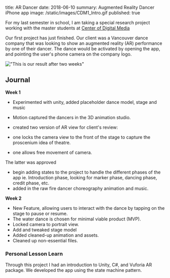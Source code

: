 title: AR Dancer
date: 2018-06-10
summary: Augmented Reality Dancer iPhone app 
image: /static/images/CDM1_Intro.gif
published: true

For my last semester in school, I am taking a special research project working with the master students at [Center of Digital Media](https://thecdm.ca/)

Our first project has just finished. Our client was a Vancouver dance company that was looking to show an augmented reality (AR) performance by one of their dancer. The dance would be activated by opening the app, and pointing the user's phone camera on the company logo.

!["This is our result after two weeks"]({static}/images/CDM1_Intro.gif)

## Journal

__Week 1__

- Experimented with unity, added placeholder dance model, stage and music
- Motion captured the dancers in the 3D animation studio.

- created two version of AR view for client's review:
- one locks the camera view to the front of the stage to capture the proscenium idea of theatre.
- one allows free movement of camera.

The latter was approved

- begin adding states to the project to handle the different phases of the app ie. Introduction phase, looking for marker phase, dancing phase, credit phase, etc.
- added in the raw fire dancer choreography animation and music. 

__Week 2__

- New Feature, allowing users to interact with the dance by tapping on the stage to pause or resume. 
- The water dance is chosen for minimal viable product (MVP). 
- Locked camera to portrait view. 
- Add and tweaked stage model
- Added cleaned-up animation and assets.
- Cleaned up non-essential files.

### Personal Lesson Learn
Through this project I had an introduction to Unity, C#, and Vuforia AR package. We developed the app using the state machine pattern. 